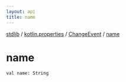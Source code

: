 ```yaml
---
layout: api
title: name
---
```

[stdlib](../../index.md) / [kotlin.properties](../index.md) / [ChangeEvent](index.md) / [name](name.md)

# name

```
val name: String
```
